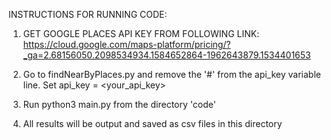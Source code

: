 INSTRUCTIONS FOR RUNNING CODE:

1) GET GOOGLE PLACES API KEY FROM FOLLOWING LINK: 
https://cloud.google.com/maps-platform/pricing/?_ga=2.68156050.2098534934.1584652864-1962643879.1534401653

2) Go to findNearByPlaces.py and remove the '#' from the api_key variable line. Set api_key = <your_api_key>

3) Run python3 main.py from the directory 'code'

4) All results will be output and saved as csv files in this directory

